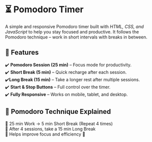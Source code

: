 # ⏳ Pomodoro Timer
A simple and responsive Pomodoro timer built with *HTML, CSS, and JavaScript* to help you stay focused and productive. It follows the Pomodoro technique – work in short intervals with breaks in between.

## 📌 Features
✔️ **Pomodoro Session (25 min)** – Focus mode for productivity.<br>
✔️ **Short Break (5 min)** – Quick recharge after each session.<br>
✔️**Long Break (15 min)** – Take a longer rest after multiple sessions.<br>
✔️ **Start & Stop Buttons** – Full control over the timer.<br>
✔️ **Fully Responsive** – Works on mobile, tablet, and desktop.<br>

## 📜 Pomodoro Technique Explained
🔹 25 min Work → 5 min Short Break (Repeat 4 times)<br>
🔹 After 4 sessions, take a 15 min Long Break<br>
🔹 Helps improve focus and efficiency 🚀<br>
